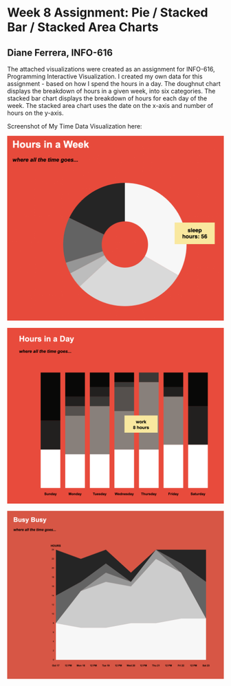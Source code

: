 
Week 8 Assignment: Pie / Stacked Bar / Stacked Area Charts
============================================================

Diane Ferrera, INFO-616
-----------------------

The attached visualizations were created as an assignment for INFO-616, Programming Interactive Visualization. I created my own data for this assignment - based on how I spend the hours in a day.  The doughnut chart displays the breakdown of hours in a given week, into six categories.  The stacked bar chart displays the breakdown of hours for each day of the week.  The stacked area chart uses the date on the x-axis and number of hours on the y-axis.

Screenshot of My Time Data Visualization here:

![doughnut chart Assignment](/week-8/doughnut-chart2.gif "Week8: My Hours in a Week")

![stacked bar chart Assignment](/week-8/stacked-bar-chart.gif "Week8: My Hours in a Day")

![stacked area chart Assignment](/week-8/stacked-area-chart.png "Busy Busy: Hours in a Week")
